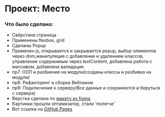 # Проект: Место

### Что было сделано:
* Свёрстана страница 
* Применены flexbox, grid
* Сделаны Popup
* Применен js, открывается и закрывается popup, выбор элементов через dom,манипуляция с добавление и удалением классов, управление содержимым через textContent, добавлена работа с массивом, добавлена валидация.
* пр7: ООП и разбиение на модули(созданы классы и разбивка на модули)
* пр8: Рефакторинг и сборка Вебпаком
* пр9: Подключение к серверу(Все данные и сохраняются и беруться с сервера)
* Верстка сделана по [макету из figma](https://www.figma.com/file/2cn9N9jSkmxD84oJik7xL7/JavaScript.-Sprint-4?node-id=0%3A1)
* Картинки прошли оптимизатор, стали 'полегче'
* Вот ссылка на [GitHub Pages](https://firsakovds.github.io/mesto/index.html)